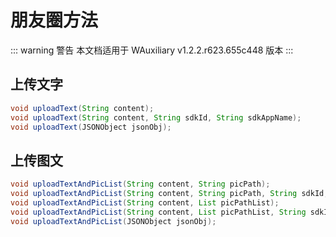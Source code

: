 # 朋友圈方法

::: warning 警告
本文档适用于 WAuxiliary v1.2.2.r623.655c448 版本
:::

## 上传文字

```java
void uploadText(String content);
void uploadText(String content, String sdkId, String sdkAppName);
void uploadText(JSONObject jsonObj);
```

## 上传图文

```java
void uploadTextAndPicList(String content, String picPath);
void uploadTextAndPicList(String content, String picPath, String sdkId, String sdkAppName);
void uploadTextAndPicList(String content, List picPathList);
void uploadTextAndPicList(String content, List picPathList, String sdkId, String sdkAppName);
void uploadTextAndPicList(JSONObject jsonObj);
```
